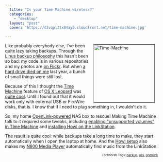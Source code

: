 ```yaml
---
  title: "Is your Time Machine wireless?"
  categories: 
    - "desktop"
  layout: "post"
  cover: 'https://d2vqpl3tx84ay5.cloudfront.net/time-machine.jpg'

---
```

<img src="https://d2vqpl3tx84ay5.cloudfront.net/time-machine.jpg" height="190" width="200" border="1" align="right" hspace="10" vspace="4" alt="Time-Machine" />
Like probably everybody else, I've been quite lazy taking backups. Through the <a href="http://www.ajatus.info/documentation/ajatus_manifesto/#632d8b863e781e93a8430a09f779985e">Linus backup philosophy</a> this hasn't been so bad: my code is in various repositories and my photos are <a href="http://www.flickr.com/photos/bergie/">on Flickr</a>. But when <a href="http://bergie.iki.fi/blog/slight-pause-in-development/">a hard drive died on me</a> last year, a bunch of small things were still lost.

Because of this I thought the <a href="http://www.apple.com/macosx/features/timemachine.html">Time Machine</a> feature of <a href="http://www.apple.com/macosx/">OS X Leopard</a> was <a href="http://lifehacker.com/software/mac-os-x-leopard/the-simplicity-of-time-machine-compels-you-315924.php">quite cool</a>. Until I found out that it would work only with external USB or FireWire disks, that is. I know that if I need to plug something in, I wouldn't do it.

So, my home <a href="http://www.nas-central.org/index.php?title=Projects/OpenLink" title="Projects/OpenLink">OpenLink-powered</a> NAS box to rescue! Making Time Machine talk to it required some tweaks, including <a href="http://www.engadget.com/2007/11/10/how-to-enable-time-machine-on-unsupported-volumes/">enabling "unsupported volumes" in TIme Machine</a> and <a href="http://mcdevzone.com/2006/03/04/say-bonjour-to-the-linkstation">installing Howl on the LinkStation</a>.

The result is quite cool: while backups take a long time to make, they start automatically when I open the laptop at home. And the <a href="http://en.wikipedia.org/wiki/Zeroconf">Howl setup</a> also makes my <a href="http://en.wikipedia.org/wiki/Nokia_N800">N800 Media Player</a> automatically find music from the LinkStation.

<p style="text-align:right;font-size:10px;">Technorati Tags: <a href="http://www.technorati.com/tag/backup" rel="tag">backup</a>, <a href="http://www.technorati.com/tag/osx" rel="tag">osx</a>, <a href="http://www.technorati.com/tag/openlink" rel="tag">openlink</a></p>
